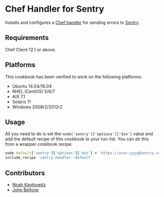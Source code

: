 # Chef Handler for Sentry

Installs and configures a [Chef handler][0] for sending errors
to [Sentry][1].

## Requirements

Chef Client 12.1 or above.

## Platforms

This cookbook has been verified to work on the following platforms:

- Ubuntu 14.04/16.04
- RHEL (CentOS) 5/6/7
- AIX 7.1
- Solaris 11
- Windows 2008r2/2012r2

## Usage

All you need to do is set the `node['sentry']['options']['dsn']` value and add
the default recipe of this cookbook to your run-list. You can do this
from a wrapper cookbook recipe:

``` ruby
node.default['sentry']['options']['dsn'] = 'https://xxxx:yyyy@sentry.corporate.com/1'
include_recipe 'sentry-handler::default'
```

[0]: https://docs.chef.io/handlers.html
[1]: https://getsentry.com

## Contributors

* [Noah Kantrowitz](https://github.com/coderanger)
* [John Bellone](https://github.com/johnbellone)
